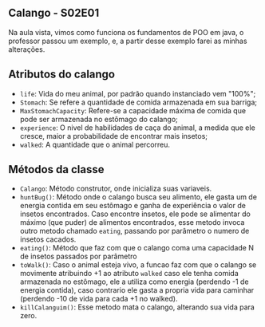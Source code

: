 ## Calango - S02E01

Na aula vista, vimos como funciona os fundamentos de POO em java, o professor passou um exemplo, e, a partir desse exemplo farei as minhas alterações.

## Atributos do calango
- `life`: Vida do meu animal, por padrão quando instanciado vem "100%";
- `Stomach`: Se refere a quantidade de comida armazenada em sua barriga;
- `MaxStomachCapacity`: Refere-se a capacidade máxima de comida que pode ser armazenada no estômago do calango;
- `experience`: O nivel de habilidades de caça do animal, a medida que ele cresce, maior a probabilidade de encontrar mais insetos;
- `walked`: A quantidade que o animal percorreu.

## Métodos da classe
- `Calango`: Método construtor, onde inicializa suas variaveis.
- `huntBug()`: Método onde o calango busca seu alimento, ele gasta um de energia contida em seu estômago e ganha de experiência o valor de insetos encontrados. Caso encontre insetos, ele pode se alimentar do máximo (que puder) de alimentos encontrados, esse metodo invoca outro metodo chamado `eating`, passando por parâmetro o numero de insetos cacados. 
- `eating()`: Método que faz com que o calango coma uma capacidade N de insetos passados por parâmetro
- `toWalk()`: Caso o animal esteja vivo, a funcao faz com que o calango se movimente atribuindo +1 ao atributo `walked` caso ele tenha comida armazenada no estômago, ele a utiliza como energia (perdendo -1 de energia contida), caso contrario ele gasta a propria vida para caminhar (perdendo -10 de vida para cada +1 no walked).
- `killCalanguim()`: Esse metodo mata o calango, alterando sua vida para zero.

